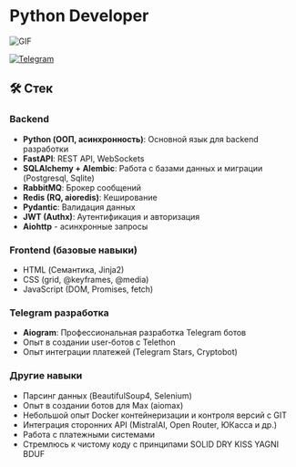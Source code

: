 # Python Developer

![GIF](https://raw.githubusercontent.com/zettaPekka/GitHubImages/refs/heads/main/IMG_20250612_202236_695.jpg)

[![Telegram](https://img.shields.io/badge/Telegram-2CA5E0?style=for-the-badge&logo=telegram&logoColor=white)](https://t.me/zettapekka)

## 🛠 Стек

### Backend
- **Python (ООП, асинхронность)**: Основной язык для backend разработки
- **FastAPI**: REST API, WebSockets
- **SQLAlchemy + Alembic**: Работа с базами данных и миграции (Postgresql, Sqlite)
- **RabbitMQ**: Брокер сообщений
- **Redis (RQ, aioredis)**: Кеширование
- **Pydantic**: Валидация данных
- **JWT (Authx)**: Аутентификация и авторизация
- **Aiohttp** - асинхронные запросы

### Frontend (базовые навыки)
- HTML (Семантика, Jinja2)
- CSS (grid, @keyframes, @media)
- JavaScript (DOM, Promises, fetch)
  

### Telegram разработка
- **Aiogram**: Профессиональная разработка Telegram ботов
- Опыт в создании user-ботов с Telethon
- Опыт интеграции платежей (Telegram Stars, Cryptobot)

### Другие навыки
- Парсинг данных (BeautifulSoup4, Selenium)
- Опыт в создании ботов для Max (aiomax)
- Небольшой опыт Docker контейнеризации и контроля версий с GIT
- Интеграция сторонних API (MistralAI, Open Router, ЮКасса и др.)
- Работа с платежными системами
- Стремлюсь к чистому коду с принципами SOLID DRY KISS YAGNI BDUF
